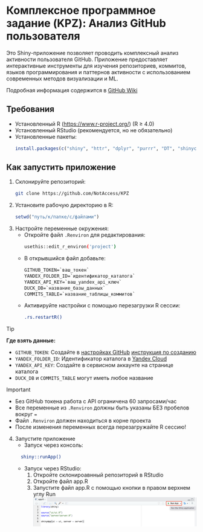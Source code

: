 # Комплексное программное задание (KPZ): Анализ GitHub пользователя

Это Shiny-приложение позволяет проводить комплексный анализ активности пользователя GitHub. Приложение предоставляет интерактивные инструменты для изучения репозиториев, коммитов, языков программирования и паттернов активности с использованием современных методов визуализации и ML.

Подробная информация содержится в [GitHub Wiki](https://github.com/NotAccess/KPZ/wiki)

## Требования

- Установленный R (https://www.r-project.org/) (R ≥ 4.0)
- Установленный RStudio (рекомендуется, но не обязательно)
- Установленные пакеты:
  ```R
  install.packages(c("shiny", "httr", "dplyr", "purrr", "DT", "shinycssloaders", "plotly", "ggplot2", "tidyr", "fastDummies", "shinyjs", "shinyBS", "duckdb", "DBI", "litedown", "markdown", "stringr", "jsonlite", "tools", "lubridate"))
  ```

## Как запустить приложение
1. Склонируйте репозиторий:
   ```bash
   git clone https://github.com/NotAccess/KPZ
   ```
2. Установите рабочую директорию в R:
   ```R
   setwd("путь/к/папке/с/файлами")
   ```
3. Настройте переменные окружения:
   * Откройте файл `.Renviron` для редактирования:
     ```bash
     usethis::edit_r_environ('project')
     ```
   * В открывшийся файл добавьте:
     ```
     GITHUB_TOKEN=`ваш_токен`
     YANDEX_FOLDER_ID=`идентификатор_каталога`
     YANDEX_API_KEY=`ваш_yandex_api_ключ`
     DUCK_DB=`название_базы_данных`
     COMMITS_TABLE=`название_таблицы_коммитов`
     ```
   * Активируйте настройки с помощью перезагрузки R сессии:
     ```bash
     .rs.restartR()
     ```

> [!TIP]
> **Где взять данные:**
> - `GITHUB_TOKEN`: Создайте в [настройках GitHub](https://github.com/settings/tokens) [инструкция по созданию](https://github.com/NotAccess/KPZ/wiki/Token)
> - `YANDEX_FOLDER_ID`: Идентификатор каталога в [Yandex Cloud](https://console.cloud.yandex.ru/folders)
> - `YANDEX_API_KEY`: Создайте в сервисном аккаунте на странице каталога
> - `DUCK_DB` и `COMMITS_TABLE` могут иметь любое название 

> [!IMPORTANT]
> - Без GitHub токена работа с API ограничена 60 запросами/час
> - Все переменные из `.Renviron` должны быть указаны БЕЗ пробелов вокруг `=`
> - Файл `.Renviron` должен находиться в корне проекта
> - После изменения переменных всегда перезагружайте R сессию!

4. Запустите приложение
   * Запуск через консоль:
   ```bash
     shiny::runApp()
   ```
   * Запуск через RStudio:
       1. Откройте склонироавнный репозиторий в RStudio
       2. Откройте файл app.R
       3. Запустите файл app.R с помощью кнопки в правом верхнем углу Run ![run](presentation/img/run.png)

       
   
   
   
   